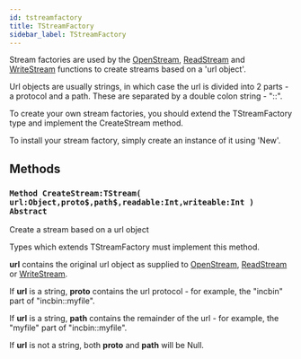```yaml
---
id: tstreamfactory
title: TStreamFactory
sidebar_label: TStreamFactory
---
```




Stream factories are used by the [OpenStream](../../brl/brl.stream/#function-openstream-tstream-url-object-readable-int-true-writeable-int-true), [ReadStream](../../brl/brl.stream/#function-readstream-tstream-url-object) and [WriteStream](../../brl/brl.stream/#function-writestream-tstream-url-object) functions
to create streams based on a 'url object'.

Url objects are usually strings, in which case the url is divided into 2 parts - a
protocol and a path. These are separated by a double colon string - "::".

To create your own stream factories, you should extend the TStreamFactory type and
implement the CreateStream method.

To install your stream factory, simply create an instance of it using 'New'.


## Methods

### `Method CreateStream:TStream( url:Object,proto$,path$,readable:Int,writeable:Int ) Abstract`

Create a stream based on a url object


Types which extends TStreamFactory must implement this method.

<b>url</b> contains the original url object as supplied to [OpenStream](../../brl/brl.stream/#function-openstream-tstream-url-object-readable-int-true-writeable-int-true), [ReadStream](../../brl/brl.stream/#function-readstream-tstream-url-object) or
[WriteStream](../../brl/brl.stream/#function-writestream-tstream-url-object).

If <b>url</b> is a string, <b>proto</b> contains the url protocol - for example, the "incbin" part
of "incbin::myfile".

If <b>url</b> is a string, <b>path</b> contains the remainder of the url - for example, the "myfile"
part of "incbin::myfile".

If <b>url</b> is not a string, both <b>proto</b> and <b>path</b> will be Null.



